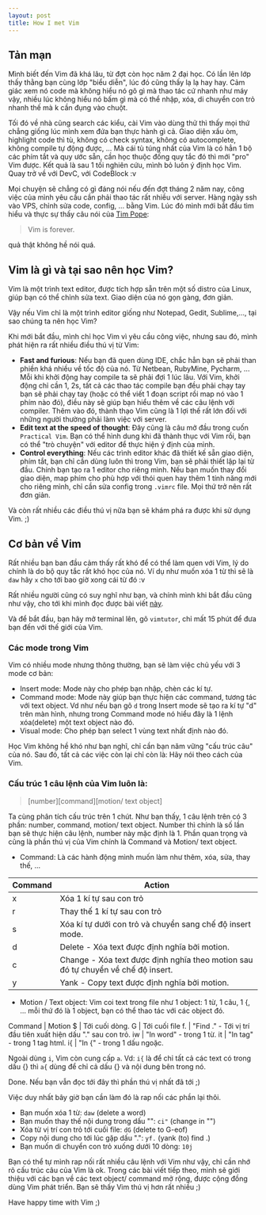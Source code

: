 ```yaml
---
layout: post
title: How I met Vim
---
```



## Tản mạn
Mình biết đến Vim đã khá lâu, từ đợt còn học năm 2 đại học. Có lần lên lớp thấy thằng bạn cùng lớp "biểu diễn", lúc đó cũng thấy lạ lạ hay hay. Cảm giác xem nó code mà không hiểu nó gõ gì mà thao tác cứ nhanh như máy vậy, nhiều lúc không hiểu nó bấm gì mà có thể nhập, xóa, di chuyển con trỏ nhanh thế mà k cần đụng vào chuột.

Tối đó về nhà cũng search các kiểu, cài Vim vào dùng thử thì thấy mọi thứ chẳng
giống lúc mình xem đứa bạn thực hành gì cả. Giao diện xấu òm, highlight code
thì tù, không có check syntax, không có autocomplete, không compile tự động
được, ... Mà cái tù túng nhất của Vim là có hẳn 1 bộ các phím tắt và quy ước
sẵn, cần học thuộc đống quy tắc đó thì mới "pro" Vim được. Kết quả là sau 1 tối
nghiên cứu, mình bỏ luôn ý định học Vim. Quay trở về với DevC, với CodeBlock :v

Mọi chuyện sẽ chẳng có gì đáng nói nếu đến đợt tháng 2 năm nay, công việc của
mình yêu cầu cần phải thao tác rất nhiều với server. Hàng ngày ssh vào VPS,
chỉnh sửa code, config, ... bằng Vim. Lúc đó mình mới bắt đầu tìm hiểu và thực
sự thấy câu nói của [Tim Pope](https://github.com/tpope):

> Vim is forever.

quả thật không hề nói quá.

## Vim là gì và tại sao nên học Vim?
Vim là một trình text editor, được tích hợp sẵn trên một số distro của Linux, giúp bạn có thể chỉnh sửa text. Giao diện của nó gọn
gàng, đơn giản.

Vậy nếu Vim chỉ là một trình editor giống như Notepad, Gedit, Sublime,..., tại
sao chúng ta nên học Vim?

Khi mới bắt đầu, mình chỉ học Vim vì yêu cầu công việc, nhưng sau đó, mình phát
hiện ra rất nhiều điều thú vị từ Vim:

* **Fast and furious**: Nếu bạn đã quen dùng IDE, chắc hẳn bạn sẽ phải than
    phiền khá nhiều về tốc độ của nó. Từ Netbean, RubyMine, Pycharm, ... Mỗi khi
    khởi động hay compile ta sẽ phải đợi 1 lúc lâu. Với Vim, khởi động chỉ cần 1, 2s, tất cả các thao tác compile bạn đều phải chạy tay bạn sẽ phải chạy tay (hoặc có thể viết 1 đoạn script rồi map nó vào 1 phím nào đó), điều này sẽ giúp bạn hiểu thêm về các câu lệnh với compiler. Thêm
    vào đó, thành thạo Vim cũng là 1 lợi thế rất lớn đối với những người thường
    phải làm việc với server.
* **Edit text at the speed of thought**: Đây cũng là câu mở đầu trong cuốn
    ```Practical Vim```. Bạn có thể hình dung khi đã thành thục với Vim rồi,
    bạn có thể "trò chuyện" với editor để thực hiện ý định của mình.
* **Control everything**: Nếu các trình editor khác đã thiết kế sẵn giao diện,
phím tắt, bạn chỉ cần dùng luôn thì trong Vim, bạn sẽ phải thiết lập lại từ đầu.
Chính bạn tạo ra 1 editor cho riêng mình. Nếu bạn muốn thay đổi giao diện, map
phím cho phù hợp với thói quen hay
thêm 1 tính năng mới cho riêng mình, chỉ cần
sửa config trong ```.vimrc``` file. Mọi thứ trở nên rất đơn giản.

Và còn rất nhiều các điều thú vị nữa bạn sẽ khám phá ra được khi sử dụng Vim. ;)

## Cơ bản về Vim
Rất nhiều bạn ban đầu cảm thấy rất khó để có thể làm quen với Vim, lý do chính
là do bộ quy tắc rất khó học của nó. Ví dụ như muốn xóa 1 từ thì sẽ là
```daw``` hãy ```x``` cho tới bao giờ xong cái từ đó :v

Rất nhiều người cũng có suy nghĩ như bạn, và chính mình khi bắt đầu cũng như
vậy, cho tới khi mình đọc được bài viết
[này](http://stackoverflow.com/questions/1218390/what-is-your-most-productive-shortcut-with-vim).

Và để bắt đầu, bạn hãy mở terminal lên, gõ `vimtutor`, chỉ mất 15 phút để đưa
bạn đến với thế giới của Vim.


### Các mode trong Vim

Vim có nhiều mode nhưng thông thường, bạn sẽ làm việc chủ yếu với 3 mode cơ bản:

* Insert mode: Mode này cho phép bạn nhập, chèn các kí tự.
* Command mode: Mode này giúp bạn thực hiện các command, tương tác với text
object. Vd như nếu bạn gõ `d` trong Insert mode sẽ tạo ra kí tự "d" trên màn hình, nhưng
trong Command mode nó hiểu đây là 1 lệnh xóa(delete) một text object nào đó.
* Visual mode: Cho phép bạn select 1 vùng text nhất định nào đó.


Học Vim không hề khó như bạn nghĩ, chỉ cần bạn năm vững "cấu trúc câu" của nó.
Sau đó, tất cả các việc còn lại chỉ còn là: Hãy nói theo cách của Vim.

### Cấu trúc 1 câu lệnh của Vim luôn là:

> [number][command][motion/ text object]

Ta cùng phân tích cấu trúc trên 1 chút. Như bạn thấy, 1 câu lệnh trên có 3 phần:
number, command, motion/ text object. Number thì chính là số lần bạn sẽ thực hiện
câu lệnh, number này mặc định là 1. Phần quan trọng và cũng là phần thú vị
của Vim chính là Command và Motion/ text object.

* Command: Là các hành động mình muốn làm như thêm, xóa, sửa, thay thế, ...

Command | Action
------------ | -------------
x | Xóa 1 kí tự sau con trỏ
r | Thay thế 1 kí tự sau con trỏ
s | Xóa kí tự dưới con trỏ và chuyển sang chế độ insert mode.
d | Delete - Xóa text được định nghĩa bởi motion.
c | Change - Xóa text được định nghĩa theo motion sau đó tự chuyển về chế độ insert.
y | Yank - Copy text được định nghĩa bởi motion.

* Motion / Text object: Vim coi text trong file như 1 object: 1 từ, 1 câu, 1 {,
... mỗi thứ đó là 1 object, bạn có thể thao tác với các object đó.

Command | Motion
$ | Tới cuối dòng.
G | Tới cuối file
f. | "Find ." - Tới vị trí đầu tiên xuất hiện dấu "." sau con trỏ.
iw | "In word" - trong 1 từ.
it | "In tag" - trong 1 tag html.
i{ | "In {" - trong 1 dấu ngoặc.

Ngoài dùng `i`, Vim còn cung cấp `a`. Vd: ```i{``` là để chỉ tất cả các text có
trong dấu {} thì ```a{``` dùng để chỉ cả dấu {} và nội dung bên trong nó.

Done. Nếu bạn vẫn đọc tới đây thì phần thú vị nhất đã tới ;)

Việc duy nhất bây giờ bạn cần làm đó là rap nối các phần lại thôi.

* Bạn muốn xóa 1 từ: ```daw``` (delete a word)
* Bạn muốn thay thế nội dung trong dấu "": ```ci"``` (change in "")
* Xóa từ vị trí con trỏ tới cuối file: ```dG``` (delete to G-eof)
* Copy nội dung cho tới lúc gặp dấu ".": `yf.` (yank (to) find .)
* Bạn muốn di chuyển con trỏ xuống dưới 10 dòng: `10j`

Bạn có thể tự mình rap nối rất nhiều câu lệnh với Vim như vậy, chỉ cần nhớ rõ
cấu trúc câu của Vim là ok.
Trong các bài viết tiếp theo, mình sẽ giới thiệu với các bạn về các text object/
command mở rộng, được cộng đồng dùng Vim phát triển. Bạn sẽ thấy Vim thú vị hơn
rất nhiều ;)

Have happy time with Vim ;)





